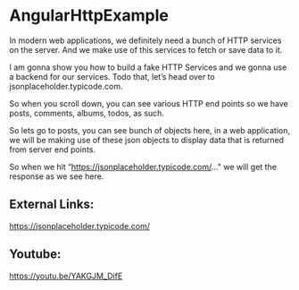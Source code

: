 # AngularHttpExample

In modern web applications, we definitely need a bunch of HTTP services on the server.
And we make use of this services to fetch or save data to it.

I am gonna show you how to build a fake HTTP Services and we gonna use a backend for our services.
Todo that, let’s head over to jsonplaceholder.typicode.com.

So when you scroll down, you can see various HTTP end points so we have posts, comments, albums, todos, as such.

So lets go to posts, you can see bunch of objects here, in a web application, we will be making use of these json objects to display data that is returned from server end points.

So when we hit “https://jsonplaceholder.typicode.com/..." we will get the response as we see here.


## External Links:
https://jsonplaceholder.typicode.com/

## Youtube:
https://youtu.be/YAKGJM_DifE
